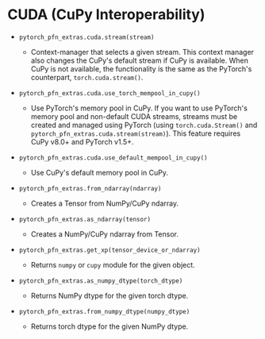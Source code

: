 # CUDA (CuPy Interoperability)

* `pytorch_pfn_extras.cuda.stream(stream)`
    * Context-manager that selects a given stream.
      This context manager also changes the CuPy's default stream if CuPy is available. When CuPy is not available, the functionality is the same as the PyTorch's counterpart, `torch.cuda.stream()`.

* `pytorch_pfn_extras.cuda.use_torch_mempool_in_cupy()`
    * Use PyTorch's memory pool in CuPy.
      If you want to use PyTorch's memory pool and non-default CUDA streams, streams must be created and managed using PyTorch (using `torch.cuda.Stream()` and `pytorch_pfn_extras.cuda.stream(stream)`).
      This feature requires CuPy v8.0+ and PyTorch v1.5+.

* `pytorch_pfn_extras.cuda.use_default_mempool_in_cupy()`
    * Use CuPy's default memory pool in CuPy.

* `pytorch_pfn_extras.from_ndarray(ndarray)`
    * Creates a Tensor from NumPy/CuPy ndarray.

* `pytorch_pfn_extras.as_ndarray(tensor)`
    * Creates a NumPy/CuPy ndarray from Tensor.

* `pytorch_pfn_extras.get_xp(tensor_device_or_ndarray)`
    * Returns ``numpy`` or ``cupy`` module for the given object.

* `pytorch_pfn_extras.as_numpy_dtype(torch_dtype)`
    * Returns NumPy dtype for the given torch dtype.

* `pytorch_pfn_extras.from_numpy_dtype(numpy_dtype)`
    * Returns torch dtype for the given NumPy dtype.
